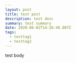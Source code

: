 ```yaml
---
layout: post
title: test post
description: test desc
summary: test summary
date: 2020-06-02T14:26:48.807Z
tags:
  - testtag1
  - testtag2
---
```

test body